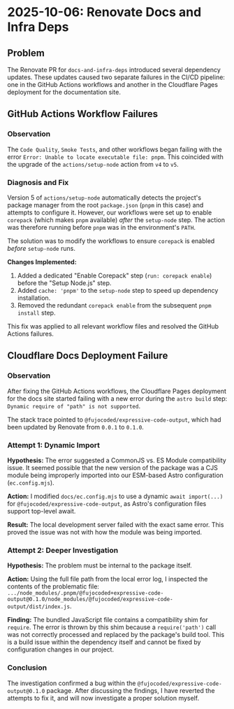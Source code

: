 # 2025-10-06: Renovate Docs and Infra Deps

## Problem

The Renovate PR for `docs-and-infra-deps` introduced several dependency updates. These updates caused two separate failures in the CI/CD pipeline: one in the GitHub Actions workflows and another in the Cloudflare Pages deployment for the documentation site.

## GitHub Actions Workflow Failures

### Observation

The `Code Quality`, `Smoke Tests`, and other workflows began failing with the error `Error: Unable to locate executable file: pnpm`. This coincided with the upgrade of the `actions/setup-node` action from `v4` to `v5`.

### Diagnosis and Fix

Version 5 of `actions/setup-node` automatically detects the project's package manager from the root `package.json` (`pnpm` in this case) and attempts to configure it. However, our workflows were set up to enable `corepack` (which makes `pnpm` available) *after* the `setup-node` step. The action was therefore running before `pnpm` was in the environment's `PATH`.

The solution was to modify the workflows to ensure `corepack` is enabled *before* `setup-node` runs.

**Changes Implemented:**

1.  Added a dedicated "Enable Corepack" step (`run: corepack enable`) before the "Setup Node.js" step.
2.  Added `cache: 'pnpm'` to the `setup-node` step to speed up dependency installation.
3.  Removed the redundant `corepack enable` from the subsequent `pnpm install` step.

This fix was applied to all relevant workflow files and resolved the GitHub Actions failures.

## Cloudflare Docs Deployment Failure

### Observation

After fixing the GitHub Actions workflows, the Cloudflare Pages deployment for the docs site started failing with a new error during the `astro build` step: `Dynamic require of "path" is not supported`.

The stack trace pointed to `@fujocoded/expressive-code-output`, which had been updated by Renovate from `0.0.1` to `0.1.0`.

### Attempt 1: Dynamic Import

**Hypothesis:** The error suggested a CommonJS vs. ES Module compatibility issue. It seemed possible that the new version of the package was a CJS module being improperly imported into our ESM-based Astro configuration (`ec.config.mjs`).

**Action:** I modified `docs/ec.config.mjs` to use a dynamic `await import(...)` for `@fujocoded/expressive-code-output`, as Astro's configuration files support top-level await.

**Result:** The local development server failed with the exact same error. This proved the issue was not with how the module was being imported.

### Attempt 2: Deeper Investigation

**Hypothesis:** The problem must be internal to the package itself.

**Action:** Using the full file path from the local error log, I inspected the contents of the problematic file: `.../node_modules/.pnpm/@fujocoded+expressive-code-output@0.1.0/node_modules/@fujocoded/expressive-code-output/dist/index.js`.

**Finding:** The bundled JavaScript file contains a compatibility shim for `require`. The error is thrown by this shim because a `require('path')` call was not correctly processed and replaced by the package's build tool. This is a build issue within the dependency itself and cannot be fixed by configuration changes in our project.

### Conclusion

The investigation confirmed a bug within the `@fujocoded/expressive-code-output@0.1.0` package. After discussing the findings, I have reverted the attempts to fix it, and will now investigate a proper solution myself.
